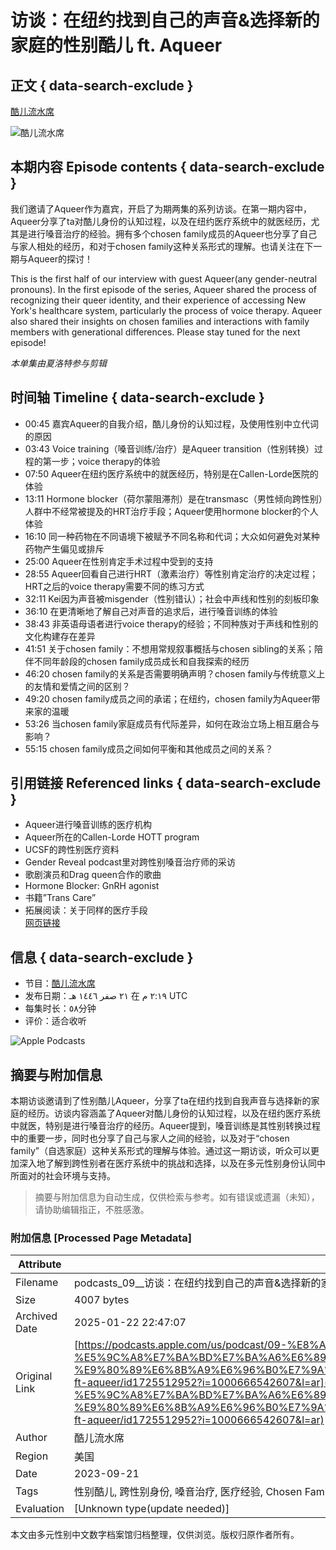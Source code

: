 # 访谈：在纽约找到自己的声音&选择新的家庭的性别酷儿 ft. Aqueer

## 正文 { data-search-exclude }


[酷儿流水席](https://podcasts.apple.com/us/podcast/%E9%85%B7%E5%84%BF%E6%B5%81%E6%B0%B4%E5%B8%AD/id1725512952?l=ar)

![酷儿流水席](/assets/artwork/1x1.gif)

## 本期内容 Episode contents { data-search-exclude }

我们邀请了Aqueer作为嘉宾，开启了为期两集的系列访谈。在第一期内容中，Aqueer分享了ta对酷儿身份的认知过程，以及在纽约医疗系统中的就医经历，尤其是进行嗓音治疗的经验。拥有多个chosen family成员的Aqueer也分享了自己与家人相处的经历，和对于chosen family这种关系形式的理解。也请关注在下一期与Aqueer的探讨！

This is the first half of our interview with guest Aqueer(any gender-neutral pronouns). In the first episode of the series, Aqueer shared the process of recognizing their queer identity, and their experience of accessing New York's healthcare system, particularly the process of voice therapy. Aqueer also shared their insights on chosen families and interactions with family members with generational differences. Please stay tuned for the next episode!

_本单集由夏洛特参与剪辑_

## 时间轴 Timeline { data-search-exclude }

- 00:45 嘉宾Aqueer的自我介绍，酷儿身份的认知过程，及使用性别中立代词的原因
- 03:43 Voice training（嗓音训练/治疗）是Aqueer transition（性别转换）过程的第一步；voice therapy的体验
- 07:50 Aqueer在纽约医疗系统中的就医经历，特别是在Callen-Lorde医院的体验
- 13:11 Hormone blocker（荷尔蒙阻滞剂）是在transmasc（男性倾向跨性别）人群中不经常被提及的HRT治疗手段；Aqueer使用hormone blocker的个人体验
- 16:10 同一种药物在不同语境下被赋予不同名称和代词；大众如何避免对某种药物产生偏见或排斥
- 25:00 Aqueer在性别肯定手术过程中受到的支持
- 28:55 Aqueer回看自己进行HRT（激素治疗）等性别肯定治疗的决定过程；HRT之后的voice therapy需要不同的练习方式
- 32:11 Kei因为声音被misgender（性别错认）；社会中声线和性别的刻板印象
- 36:10 在更清晰地了解自己对声音的追求后，进行嗓音训练的体验
- 38:43 非英语母语者进行voice therapy的经验；不同种族对于声线和性别的文化构建存在差异
- 41:51 关于chosen family：不想用常规叙事概括与chosen sibling的关系；陪伴不同年龄段的chosen family成员成长和自我探索的经历
- 46:20 chosen family的关系是否需要明确声明？chosen family与传统意义上的友情和爱情之间的区别？
- 49:20 chosen family成员之间的承诺；在纽约，chosen family为Aqueer带来家的温暖
- 53:26 当chosen family家庭成员有代际差异，如何在政治立场上相互磨合与影响？
- 55:15 chosen family成员之间如何平衡和其他成员之间的关系？

## 引用链接 Referenced links { data-search-exclude }

- Aqueer进行嗓音训练的医疗机构
- Aqueer所在的Callen-Lorde HOTT program
- UCSF的跨性别医疗资料
- Gender Reveal podcast里对跨性别嗓音治疗师的采访
- 歌剧演员和Drag queen合作的歌曲
- Hormone Blocker: GnRH agonist
- 书籍”Trans Care”
- 拓展阅读：关于同样的医疗手段  
  [网页链接](https://pod.50w.us/i/09-or-and-ft-aquee-EArQzauNxVt/)

## 信息 { data-search-exclude }

- 节目：[酷儿流水席](https://podcasts.apple.com/us/podcast/%E9%85%B7%E5%84%BF%E6%B5%81%E6%B0%B4%E5%B8%AD/id1725512952?l=ar)
- 发布日期：٢١ صفر ١٤٤٦ هـ 在 ٢:١٩ م UTC
- 每集时长：٥٨分钟
- 评价：适合收听

![Apple Podcasts](/assets/app-icons/podcasts-icon_512.png)
<!-- tcd_original_link https://podcasts.apple.com/us/podcast/09-%E8%AE%BF%E8%B0%88-%E5%9C%A8%E7%BA%BD%E7%BA%A6%E6%89%BE%E5%88%B0%E8%87%AA%E5%B7%B1%E7%9A%84%E5%A3%B0%E9%9F%B3-%E9%80%89%E6%8B%A9%E6%96%B0%E7%9A%84%E5%AE%B6%E5%BA%AD%E7%9A%84%E6%80%A7%E5%88%AB%E9%85%B7%E5%84%BF-ft-aqueer/id1725512952?i=1000666542607&l=ar -->


## 摘要与附加信息

<!-- tcd_abstract -->
本期访谈邀请到了性别酷儿Aqueer，分享了ta在纽约找到自我声音与选择新的家庭的经历。访谈内容涵盖了Aqueer对酷儿身份的认知过程，以及在纽约医疗系统中就医，特别是进行嗓音治疗的经历。Aqueer提到，嗓音训练是其性别转换过程中的重要一步，同时也分享了自己与家人之间的经验，以及对于“chosen family”（自选家庭）这种关系形式的理解与体验。通过这一期访谈，听众可以更加深入地了解到跨性别者在医疗系统中的挑战和选择，以及在多元性别身份认同中所面对的社会环境与支持。
<!-- tcd_abstract_end -->

> 摘要与附加信息为自动生成，仅供检索与参考。如有错误或遗漏（未知），请协助编辑指正，不胜感激。

### 附加信息 [Processed Page Metadata]

| Attribute       | Value                                  |
|-----------------|----------------------------------------|
| Filename        | podcasts_09__访谈：在纽约找到自己的声音&选择新的家庭的性别酷儿ft._Aqueer.md                             |
| Size            | 4007 bytes                           |
| Archived Date   | 2025-01-22 22:47:07                             |
| Original Link   | [https://podcasts.apple.com/us/podcast/09-%E8%AE%BF%E8%B0%88-%E5%9C%A8%E7%BA%BD%E7%BA%A6%E6%89%BE%E5%88%B0%E8%87%AA%E5%B7%B1%E7%9A%84%E5%A3%B0%E9%9F%B3-%E9%80%89%E6%8B%A9%E6%96%B0%E7%9A%84%E5%AE%B6%E5%BA%AD%E7%9A%84%E6%80%A7%E5%88%AB%E9%85%B7%E5%84%BF-ft-aqueer/id1725512952?i=1000666542607&l=ar](https://podcasts.apple.com/us/podcast/09-%E8%AE%BF%E8%B0%88-%E5%9C%A8%E7%BA%BD%E7%BA%A6%E6%89%BE%E5%88%B0%E8%87%AA%E5%B7%B1%E7%9A%84%E5%A3%B0%E9%9F%B3-%E9%80%89%E6%8B%A9%E6%96%B0%E7%9A%84%E5%AE%B6%E5%BA%AD%E7%9A%84%E6%80%A7%E5%88%AB%E9%85%B7%E5%84%BF-ft-aqueer/id1725512952?i=1000666542607&l=ar)                       |
| Author          | 酷儿流水席                               |
| Region          | 美国                               |
| Date            | 2023-09-21                                 |
| Tags            | 性别酷儿, 跨性别身份, 嗓音治疗, 医疗经验, Chosen Family, 性别认同, 社会支持, 纽约医疗系统, 性别转换, 性别表达                                 |
| Evaluation            | [Unknown type(update needed)]                                 |
<!-- tcd_table_end -->

本文由多元性别中文数字档案馆归档整理，仅供浏览。版权归原作者所有。

